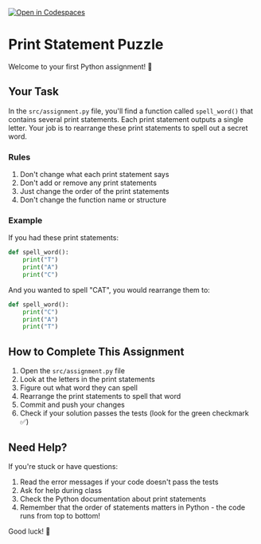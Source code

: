[![Open in Codespaces](https://classroom.github.com/assets/launch-codespace-2972f46106e565e64193e422d61a12cf1da4916b45550586e14ef0a7c637dd04.svg)](https://classroom.github.com/open-in-codespaces?assignment_repo_id=18073093)

# Print Statement Puzzle

Welcome to your first Python assignment! 👋

## Your Task

In the `src/assignment.py` file, you'll find a function called `spell_word()` that contains several print statements. Each print statement outputs a single letter. Your job is to rearrange these print statements to spell out a secret word.

### Rules
1. Don't change what each print statement says
2. Don't add or remove any print statements
3. Just change the order of the print statements
4. Don't change the function name or structure

### Example
If you had these print statements:
```python
def spell_word():
    print("T")
    print("A")
    print("C")
```
And you wanted to spell "CAT", you would rearrange them to:
```python
def spell_word():
    print("C")
    print("A")
    print("T")
```

## How to Complete This Assignment

1. Open the `src/assignment.py` file
2. Look at the letters in the print statements
3. Figure out what word they can spell
4. Rearrange the print statements to spell that word
5. Commit and push your changes
6. Check if your solution passes the tests (look for the green checkmark ✅)

## Need Help?

If you're stuck or have questions:
1. Read the error messages if your code doesn't pass the tests
2. Ask for help during class
3. Check the Python documentation about print statements
4. Remember that the order of statements matters in Python - the code runs from top to bottom!

Good luck! 🚀

